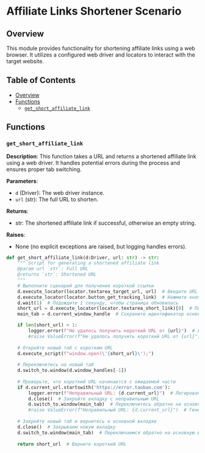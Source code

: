 # Affiliate Links Shortener Scenario

## Overview

This module provides functionality for shortening affiliate links using a web browser. It utilizes a configured web driver and locators to interact with the target website.

## Table of Contents

* [Overview](#overview)
* [Functions](#functions)
    * [`get_short_affiliate_link`](#get-short-affiliate-link)


## Functions

### `get_short_affiliate_link`

**Description**: This function takes a URL and returns a shortened affiliate link using a web driver.  It handles potential errors during the process and ensures proper tab switching.

**Parameters**:

- `d` (Driver): The web driver instance.
- `url` (str): The full URL to shorten.

**Returns**:

- str: The shortened affiliate link if successful, otherwise an empty string.

**Raises**:

- None (no explicit exceptions are raised, but logging handles errors).


```python
def get_short_affiliate_link(d:Driver, url: str) -> str:
    """ Script for generating a shortened affiliate link
    @param url `str`: Full URL
    @returns `str`: Shortened URL
    """
    # Выполните сценарий для получения короткой ссылки
    d.execute_locator(locator.textarea_target_url, url)  # Введите URL в поле для ввода
    d.execute_locator(locator.button_get_tracking_link)  # Нажмите кнопку для получения короткой ссылки
    d.wait(1)  # Подождите 1 секунду, чтобы страница обновилась
    short_url = d.execute_locator(locator.textarea_short_link)[0]  # Получите короткую ссылку из элемента на странице
    main_tab = d.current_window_handle  # Сохраните идентификатор основной вкладки

    if len(short_url) < 1:
        logger.error(f"Не удалось получить короткий URL от {url}")  # Логирование ошибки, если короткий URL не получен
        #raise ValueError(f"Не удалось получить короткий URL от {url}")  # Генерация исключения для остановки выполнения
    
    # Откройте новый таб с коротким URL
    d.execute_script(f"window.open(\'{short_url}\');")
    
    # Переключитесь на новый таб
    d.switch_to.window(d.window_handles[-1])
    
    # Проверьте, что короткий URL начинается с ожидаемой части
    if d.current_url.startswith('https://error.taobao.com'):
        logger.error(f"Неправильный URL: {d.current_url}")  # Логирование ошибки, если короткий URL некорректен
        d.close()  # Закройте вкладку с неправильным URL
        d.switch_to.window(main_tab)  # Переключитесь обратно на основную вкладку
        #raise ValueError(f"Неправильный URL: {d.current_url}")  # Генерация исключения для остановки выполнения
    
    # Закройте новый таб и вернитесь к основной вкладке
    d.close()  # Закрываем новую вкладку
    d.switch_to.window(main_tab)  # Переключаемся обратно на основную вкладку
    
    return short_url  # Верните короткий URL
```
```